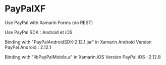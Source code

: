 # PayPalXF
Use PayPal with Xamarin Forms (no REST)

Use PayPal SDK : Android et iOS

Binding with "PayPalAndroidSDK-2.12.1.jar" in Xamarin.Android Version PayPal Android : 2.12.1



Binding with "libPayPalMobile.a" in Xamarin.iOS Version PayPal iOS : 2.12.8
